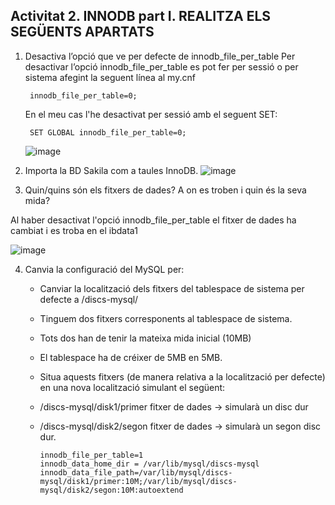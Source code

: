 ## Activitat 2. INNODB part I. REALITZA ELS SEGÜENTS APARTATS
1. Desactiva l’opció que ve per defecte de innodb_file_per_table
    Per desactivar l’opció innodb_file_per_table es pot fer per sessió o per sistema afegint la seguent línea al my.cnf
        
        innodb_file_per_table=0;
    En el meu cas l'he desactivat per sessió amb el seguent SET:
    
        SET GLOBAL innodb_file_per_table=0;
    
    ![image](https://user-images.githubusercontent.com/61474562/158662205-a1b28dd0-1984-42c0-9488-28afbfda478c.png)

2. Importa la BD Sakila com a taules InnoDB. 
    ![image](https://user-images.githubusercontent.com/61474562/158664448-a3c5b17c-017a-4dd4-bc51-0438546d39c4.png)


3.    Quin/quins són els fitxers de dades? A on es troben i quin és la seva mida?
   
   Al haber desactivat l'opció innodb_file_per_table el fitxer de dades ha cambiat i es troba en el ibdata1
    
   ![image](https://user-images.githubusercontent.com/61474562/158664069-7feedcc4-5e4c-4c5e-819b-36ac975e1222.png)
   
4.    Canvia la configuració del MySQL per:
      - Canviar la localització dels fitxers del tablespace de sistema per defecte a /discs-mysql/
      - Tinguem dos fitxers corresponents al tablespace de sistema.
      - Tots dos han de tenir la mateixa mida inicial (10MB) 
      - El tablespace ha de créixer de 5MB en 5MB.
      - Situa aquests fitxers (de manera relativa a la localització per defecte) en una nova localització simulant el següent:
      - /discs-mysql/disk1/primer fitxer de dades → simularà un disc dur
      - /discs-mysql/disk2/segon fitxer de dades → simularà un segon disc dur.
        
            innodb_file_per_table=1
            innodb_data_home_dir = /var/lib/mysql/discs-mysql
            innodb_data_file_path=/var/lib/mysql/discs-mysql/disk1/primer:10M;/var/lib/mysql/discs-mysql/disk2/segon:10M:autoextend


